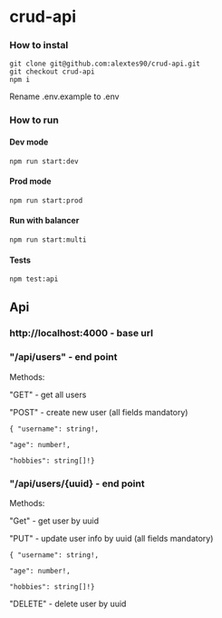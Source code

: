 # crud-api

### How to instal

    git clone git@github.com:alextes90/crud-api.git
    git checkout crud-api
    npm i

Rename .env.example to .env

### How to run

#### Dev mode

    npm run start:dev

#### Prod mode

    npm run start:prod

#### Run with balancer

    npm run start:multi

#### Tests

    npm test:api

## Api

### http://localhost:4000 - base url

### "/api/users" - end point

Methods:

"GET" - get all users

"POST" - create new user (all fields mandatory)

```
{ "username": string!,

"age": number!,

"hobbies": string[]!}

```

### "/api/users/{uuid} - end point

Methods:

"Get" - get user by uuid

"PUT" - update user info by uuid (all fields mandatory)

```
{ "username": string!,

"age": number!,

"hobbies": string[]!}

```

"DELETE" - delete user by uuid

